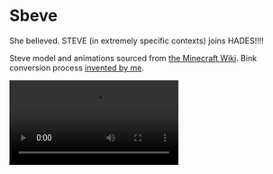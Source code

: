 # Sbeve
She believed.
STEVE (in extremely specific contexts) joins HADES!!!!

Steve model and animations sourced from [the Minecraft Wiki](https://minecraft.fandom.com/wiki/Minecraft_Wiki:Minecraft_Dungeons_standardized_views). Bink conversion process [invented by me](https://github.com/EtchJetty/BinkFixTutorial/blob/master/readme.md).

![Demo footage](docs/demo.mp4)
